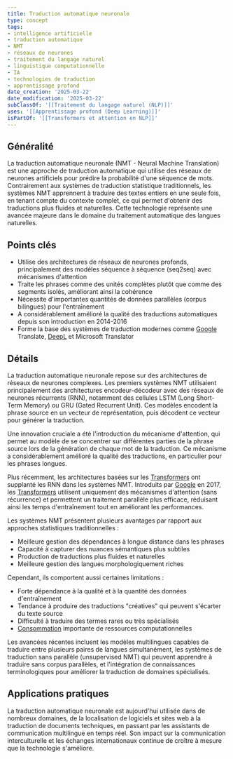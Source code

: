 ```yaml
---
title: Traduction automatique neuronale
type: concept
tags:
- intelligence artificielle
- traduction automatique
- NMT
- réseaux de neurones
- traitement du langage naturel
- linguistique computationnelle
- IA
- technologies de traduction
- apprentissage profond
date_creation: '2025-03-22'
date_modification: '2025-03-22'
subClassOf: '[[Traitement du langage naturel (NLP)]]'
uses: '[[Apprentissage profond (Deep Learning)]]'
isPartOf: '[[Transformers et attention en NLP]]'
---
```

## Généralité

La traduction automatique neuronale (NMT - Neural Machine Translation) est une approche de traduction automatique qui utilise des réseaux de neurones artificiels pour prédire la probabilité d'une séquence de mots. Contrairement aux systèmes de traduction statistique traditionnels, les systèmes NMT apprennent à traduire des textes entiers en une seule fois, en tenant compte du contexte complet, ce qui permet d'obtenir des traductions plus fluides et naturelles. Cette technologie représente une avancée majeure dans le domaine du traitement automatique des langues naturelles.

## Points clés

- Utilise des architectures de réseaux de neurones profonds, principalement des modèles séquence à séquence (seq2seq) avec mécanismes d'attention
- Traite les phrases comme des unités complètes plutôt que comme des segments isolés, améliorant ainsi la cohérence
- Nécessite d'importantes quantités de données parallèles (corpus bilingues) pour l'entraînement
- A considérablement amélioré la qualité des traductions automatiques depuis son introduction en 2014-2016
- Forme la base des systèmes de traduction modernes comme [Google](https://fr.wikipedia.org/wiki/Google) Translate, [DeepL](https://fr.wikipedia.org/wiki/DeepL) et Microsoft Translator

## Détails

La traduction automatique neuronale repose sur des architectures de réseaux de neurones complexes. Les premiers systèmes NMT utilisaient principalement des architectures encodeur-décodeur avec des réseaux de neurones récurrents (RNN), notamment des cellules LSTM (Long Short-Term Memory) ou GRU (Gated Recurrent Unit). Ces modèles encodent la phrase source en un vecteur de représentation, puis décodent ce vecteur pour générer la traduction.

Une innovation cruciale a été l'introduction du mécanisme d'attention, qui permet au modèle de se concentrer sur différentes parties de la phrase source lors de la génération de chaque mot de la traduction. Ce mécanisme a considérablement amélioré la qualité des traductions, en particulier pour les phrases longues.

Plus récemment, les architectures basées sur les [Transformers](https://fr.wikipedia.org/wiki/Transformers) ont supplanté les RNN dans les systèmes NMT. Introduits par [Google](https://fr.wikipedia.org/wiki/Google) en 2017, les [Transformers](https://fr.wikipedia.org/wiki/Transformers) utilisent uniquement des mécanismes d'attention (sans récurrence) et permettent un traitement parallèle plus efficace, réduisant ainsi les temps d'entraînement tout en améliorant les performances.

Les systèmes NMT présentent plusieurs avantages par rapport aux approches statistiques traditionnelles :
- Meilleure gestion des dépendances à longue distance dans les phrases
- Capacité à capturer des nuances sémantiques plus subtiles
- Production de traductions plus fluides et naturelles
- Meilleure gestion des langues morphologiquement riches

Cependant, ils comportent aussi certaines limitations :
- Forte dépendance à la qualité et à la quantité des données d'entraînement
- Tendance à produire des traductions "créatives" qui peuvent s'écarter du texte source
- Difficulté à traduire des termes rares ou très spécialisés
- [Consommation](https://fr.wikipedia.org/wiki/Consommation) importante de ressources computationnelles

Les avancées récentes incluent les modèles multilingues capables de traduire entre plusieurs paires de langues simultanément, les systèmes de traduction sans parallèle (unsupervised NMT) qui peuvent apprendre à traduire sans corpus parallèles, et l'intégration de connaissances terminologiques pour améliorer la traduction de domaines spécialisés.

## Applications pratiques

La traduction automatique neuronale est aujourd'hui utilisée dans de nombreux domaines, de la localisation de logiciels et sites web à la traduction de documents techniques, en passant par les assistants de communication multilingue en temps réel. Son impact sur la communication interculturelle et les échanges internationaux continue de croître à mesure que la technologie s'améliore.
